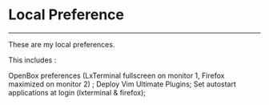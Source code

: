# Local Preference
--------------------

These are my local preferences.

This includes :

OpenBox preferences (LxTerminal fullscreen on monitor 1, Firefox maximized on monitor 2) ;
Deploy Vim Ultimate Plugins;
Set autostart applications at login (lxterminal & firefox);
